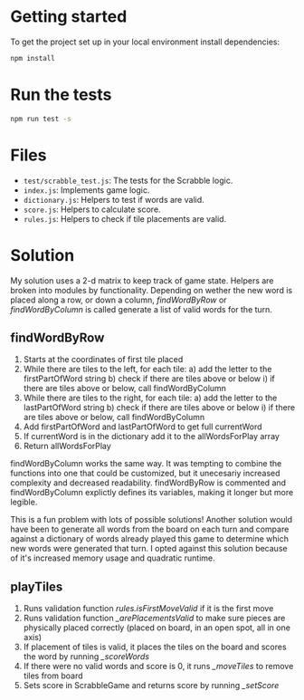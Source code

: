# Getting started

To get the project set up in your local environment install dependencies:

```bash
npm install
```

# Run the tests

```bash
npm run test -s
```

# Files

- `test/scrabble_test.js`: The tests for the Scrabble logic.
- `index.js`: Implements game logic.
- `dictionary.js`: Helpers to test if words are valid.
- `score.js`: Helpers to calculate score.
- `rules.js`: Helpers to check if tile placements are valid.


# Solution

My solution uses a 2-d matrix to keep track of game state. Helpers are broken into modules by functionality. Depending on wether the new word is placed along a row, or down a column, *findWordByRow* or *findWordByColumn*  is called generate a list of valid words for the turn.


## findWordByRow
1. Starts at the coordinates of first tile placed
2. While there are tiles to the left, for each tile:
  a) add the letter to the firstPartOfWord string
  b) check if there are tiles above or below
    i) if there are tiles above or below, call findWordByColumn
3. While there are tiles to the right, for each tile:
  a) add the letter to the lastPartOfWord string
  b) check if there are tiles above or below
    i) if there are tiles above or below, call findWordByColumn
4. Add firstPartOfWord and lastPartOfWord to get full currentWord
5. If currentWord is in the dictionary add it to the allWordsForPlay array
6. Return allWordsForPlay

findWordByColumn works the same way. It was tempting to combine the functions into one that could be customized, but it unecesariy increased complexity and decreased readability. findWordByRow is commented and findWordByColumn explictly defines its variables, making it longer but more legible.

This is a fun problem with lots of possible solutions! Another solution would have been to generate all words from the board on each turn and compare against a dictionary of words already played this game to determine which new words were generated that turn. I opted against this solution because of it's increased memory usage and quadratic runtime.

## playTiles
1. Runs validation function *rules.isFirstMoveValid* if it is the first move
2. Runs validation function *_arePlacementsValid* to make sure pieces are physically placed correctly (placed on board, in an open spot, all in one axis)
3. If placement of tiles is valid, it places the tiles on the board and scores the word by running *_scoreWords*
4. If there were no valid words and score is 0, it runs *_moveTiles* to remove tiles from board
5. Sets score in ScrabbleGame and returns score by running *_setScore*
